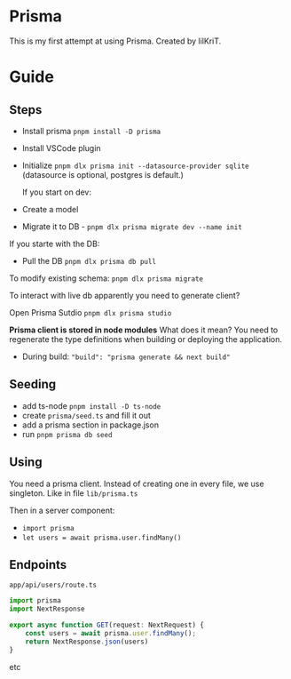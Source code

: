 # Prisma

This is my first attempt at using Prisma.
Created by lilKriT.

# Guide

## Steps

- Install prisma `pnpm install -D prisma`
- Install VSCode plugin
- Initialize `pnpm dlx prisma init --datasource-provider sqlite` (datasource is optional, postgres is default.)

  If you start on dev:

- Create a model
- Migrate it to DB - `pnpm dlx prisma migrate dev --name init`

If you starte with the DB:

- Pull the DB `pnpm dlx prisma db pull`

To modify existing schema: `pnpm dlx prisma migrate`

To interact with live db apparently you need to generate client?

Open Prisma Sutdio `pnpm dlx prisma studio`

**Prisma client is stored in node modules** What does it mean?
You need to regenerate the type definitions when building or deploying the application.

- During build: `"build": "prisma generate && next build"`

## Seeding

- add ts-node `pnpm install -D ts-node`
- create `prisma/seed.ts` and fill it out
- add a prisma section in package.json
- run `pnpm prisma db seed`

## Using

You need a prisma client.
Instead of creating one in every file, we use singleton.
Like in file `lib/prisma.ts`

Then in a server component:

- `import prisma`
- `let users = await prisma.user.findMany()`

## Endpoints

`app/api/users/route.ts`

```ts
import prisma
import NextResponse

export async function GET(request: NextRequest) {
    const users = await prisma.user.findMany();
    return NextResponse.json(users)
}
```

etc
